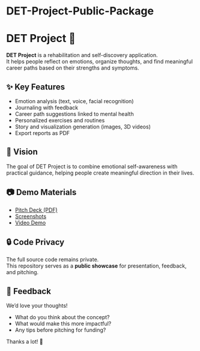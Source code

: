 # DET-Project-Public-Package
# DET Project 🧭

**DET Project** is a rehabilitation and self-discovery application.  
It helps people reflect on emotions, organize thoughts, and find meaningful career paths based on their strengths and symptoms.  

## ✨ Key Features
- Emotion analysis (text, voice, facial recognition)  
- Journaling with feedback  
- Career path suggestions linked to mental health  
- Personalized exercises and routines  
- Story and visualization generation (images, 3D videos)  
- Export reports as PDF  

## 📖 Vision
The goal of DET Project is to combine emotional self-awareness with practical guidance, helping people create meaningful direction in their lives.  

## 📷 Demo Materials
- [Pitch Deck (PDF)](YOUR-LINK-HERE)  
- [Screenshots](./screenshots/)  
- [Video Demo](YOUR-LINK-HERE)  

## 🔒 Code Privacy
The full source code remains private.  
This repository serves as a **public showcase** for presentation, feedback, and pitching.  

## 💬 Feedback
We’d love your thoughts!  
- What do you think about the concept?  
- What would make this more impactful?  
- Any tips before pitching for funding?  

Thanks a lot! 🙌
